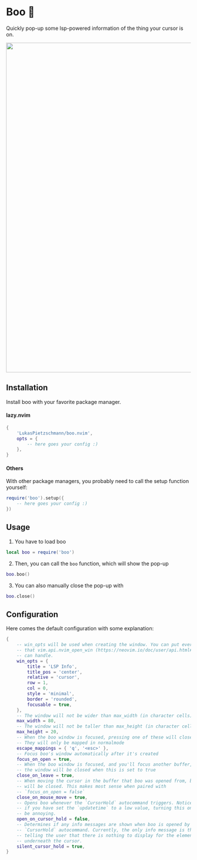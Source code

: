 # Boo 👻
Quickly pop-up some lsp-powered information of the thing your cursor is on.

<p align="center">
  <img src="https://github.com/LukasPietzschmann/boo.nvim/assets/49213919/2a54bb7d-cf7a-4248-bd5a-64dfbe2d776a" width="900px" />
</p>

## Installation
Install boo with your favorite package manager.

#### lazy.nvim
```lua
{
	'LukasPietzschmann/boo.nvim',
	opts = {
		-- here goes your config :)
	},
}
```

#### Others
With other package managers, you probably need to call the setup function yourself:
```lua
require('boo').setup({
	-- here goes your config :)
})
```

## Usage
1. You have to load boo
```lua
local boo = require('boo')
```
2. Then, you can call the `boo` function, which will show the pop-up
```lua
boo.boo()
```
3. You can also manually close the pop-up with
```lua
boo.close()
```

## Configuration
Here comes the default configuration with some explanation:
```lua
{
	-- win_opts will be used when creating the window. You can put everything here,
	-- that vim.api.nvim_open_win (https://neovim.io/doc/user/api.html#nvim_open_win())
	-- can handle.
	win_opts = {
		title = 'LSP Info',
		title_pos = 'center',
		relative = 'cursor',
		row = 1,
		col = 0,
		style = 'minimal',
		border = 'rounded',
		focusable = true,
	},
	-- The window will not be wider than max_width (in character cells)
	max_width = 80,
	-- The window will not be taller than max_height (in character cells)
	max_height = 20,
	-- When the boo window is focused, pressing one of these will close it.
	-- They will only be mapped in normalmode
	escape_mappings = { 'q', '<esc>' },
	-- Focus boo's window automatically after it's created
	focus_on_open = true,
	-- When the boo window is focused, and you'll focus another buffer,
	-- the window will be closed when this is set to true
	close_on_leave = true,
	-- When moving the cursor in the buffer that boo was opened from, boo
	-- will be closed. This makes most sense when paired with
	-- `focus_on_open = false`
	close_on_mouse_move = true,
	-- Opens boo whenever the `CursorHold` autocommand triggers. Notice that
	-- if you have set the `updatetime` to a low value, turning this on might
	-- be annoying.
	open_on_cursor_hold = false,
	-- Determines if any info messages are shown when boo is opened by the
	-- `CursorHold` autocommand. Currently, the only info message is the one
	-- telling the user that there is nothing to display for the element
	-- underneath the cursor.
	silent_cursor_hold = true,
}
```
